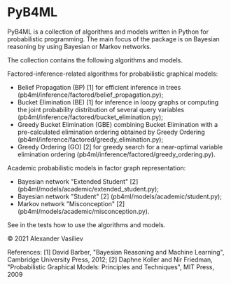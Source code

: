 # PyB4ML
PyB4ML is a collection of algorithms and models written in Python for probabilistic programming. The main focus of the package is on Bayesian reasoning by using Bayesian or Markov networks. 

The collection contains the following algorithms and models.

Factored-inference-related algorithms for probabilistic graphical models:
- Belief Propagation (BP) [1] for efficient inference in trees (pb4ml/inference/factored/belief_propagation.py);
- Bucket Elimination (BE) [1] for inference in loopy graphs or computing the joint probability distribution of several query variables (pb4ml/inference/factored/bucket_elimination.py);
- Greedy Bucket Elimination (GBE) combining Bucket Elimination with a pre-calculated elimination ordering obtained by Greedy Ordering (pb4ml/inference/factored/greedy_elimination.py);
- Greedy Ordering (GO) [2] for greedy search for a near-optimal variable elimination ordering (pb4ml/inference/factored/greedy_ordering.py).

Academic probabilistic models in factor graph representation:
- Bayesian network "Extended Student" [2] (pb4ml/models/academic/extended_student.py);
- Bayesian network "Student" [2] (pb4ml/models/academic/student.py);
- Markov network "Misconception" [2] (pb4ml/models/academic/misconception.py).

See in the tests how to use the algorithms and models.

© 2021 Alexander Vasiliev

References:
[1] David Barber, "Bayesian Reasoning and Machine Learning", Cambridge University Press, 2012;
[2] Daphne Koller and Nir Friedman, "Probabilistic Graphical Models: Principles and Techniques", MIT Press, 2009
